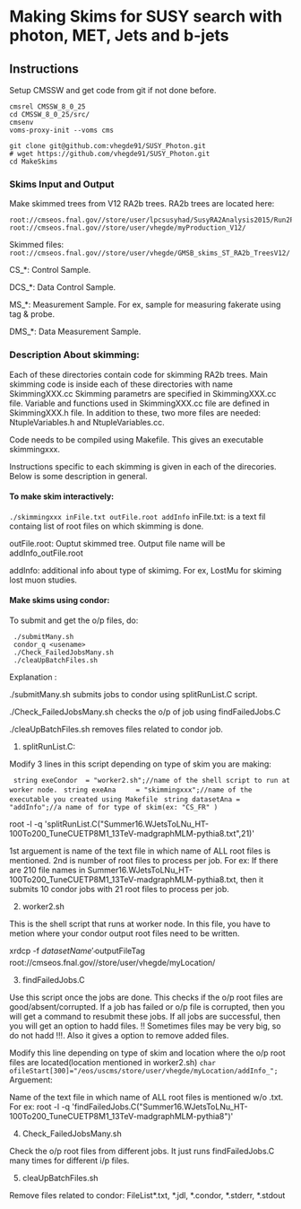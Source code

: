 # Making Skims for SUSY search with photon, MET, Jets and b-jets

## Instructions
Setup CMSSW and get code from git if not done before.
```
cmsrel CMSSW_8_0_25
cd CMSSW_8_0_25/src/
cmsenv
voms-proxy-init --voms cms

git clone git@github.com:vhegde91/SUSY_Photon.git
# wget https://github.com/vhegde91/SUSY_Photon.git
cd MakeSkims
```
### Skims Input and Output
Make skimmed trees from V12 RA2b trees. RA2b trees are located here:
```
root://cmseos.fnal.gov//store/user/lpcsusyhad/SusyRA2Analysis2015/Run2ProductionV12/
root://cmseos.fnal.gov//store/user/vhegde/myProduction_V12/
```

Skimmed files:
` root://cmseos.fnal.gov//store/user/vhegde/GMSB_skims_ST_RA2b_TreesV12/ `


CS_*: Control Sample.

DCS_*: Data Control Sample.

MS_*: Measurement Sample. For ex, sample for measuring fakerate using tag & probe.

DMS_*: Data Measurement Sample.

### Description About skimming:
Each of these directories contain code for skimming RA2b trees. Main skimming code is inside each of these directories with name SkimmingXXX.cc
Skimming parametrs are specified in SkimmingXXX.cc file. Variable and functions used in SkimmingXXX.cc file are defined in SkimmingXXX.h file. In addition to these, two more files are needed: NtupleVariables.h and NtupleVariables.cc.

Code needs to be compiled using Makefile. This gives an executable skimmingxxx.

Instructions specific to each skimming is given in each of the direcories. Below is some description in general.

#### To make skim interactively:
`
./skimmingxxx inFile.txt outFile.root addInfo
`
inFile.txt: is a text fil containg list of root files on which skimming is done.

outFile.root: Ouptut skimmed tree. Output file name will be addInfo_outFile.root

addInfo: additional info about type of skimimg. For ex, LostMu for skiming lost muon studies.	

#### Make skims using condor:

To submit and get the o/p files, do:
```
 ./submitMany.sh
 condor_q <usename>
 ./Check_FailedJobsMany.sh
 ./cleaUpBatchFiles.sh
```

Explanation : 

./submitMany.sh submits jobs to condor using splitRunList.C script.

./Check_FailedJobsMany.sh checks the o/p of job using findFailedJobs.C

./cleaUpBatchFiles.sh removes files related to condor job.

1) splitRunList.C: 

Modify 3 lines in this script depending on type of skim you are making:

```  string exeCondor  = "worker2.sh";//name of the shell script to run at worker node. ```
```  string exeAna     = "skimmingxxx";//name of the executable you created using Makefile ```
```  string datasetAna = "addInfo";//a name of for type of skim(ex: "CS_FR" ) ``` 

root -l -q 'splitRunList.C("Summer16.WJetsToLNu_HT-100To200_TuneCUETP8M1_13TeV-madgraphMLM-pythia8.txt",21)'

1st arguement is name of the text file in which name of ALL root files is mentioned. 2nd is number of root files to process per job. For ex:
If there are 210 file names in Summer16.WJetsToLNu_HT-100To200_TuneCUETP8M1_13TeV-madgraphMLM-pythia8.txt, then it submits 10 condor jobs with 21 root files to process per job.

2) worker2.sh

This is the shell script that runs at worker node. In this file, you have to metion where your condor output root files need to be written.

xrdcp -f $datasetName'_'$outputFileTag root://cmseos.fnal.gov//store/user/vhegde/myLocation/

3) findFailedJobs.C

Use this script once the jobs are done. This checks if the o/p root files are good/absent/corrupted. If a job has failed or o/p file is corrupted, then you will get a command to resubmit these jobs. If all jobs are successful, then you will get an option to hadd files. !! Sometimes files may be very big, so do not hadd !!!. Also it gives a option to remove added files.

Modify this line depending on type of skim and location where the o/p root files are located(location mentioned in worker2.sh)
`
char ofileStart[300]="/eos/uscms/store/user/vhegde/myLocation/addInfo_";
`
Arguement: 

Name of the text file in which name of ALL root files is mentioned w/o .txt. For ex: root -l -q 'findFailedJobs.C("Summer16.WJetsToLNu_HT-100To200_TuneCUETP8M1_13TeV-madgraphMLM-pythia8")'

4) Check_FailedJobsMany.sh

Check the o/p root files from different jobs. It just runs findFailedJobs.C many times for different i/p files.

5) cleaUpBatchFiles.sh

Remove files related to condor: FileList*.txt, *.jdl, *.condor, *.stderr, *.stdout